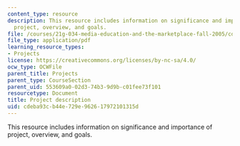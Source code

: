 ```yaml
---
content_type: resource
description: This resource includes information on significance and importance of
  project, overview, and goals.
file: /courses/21g-034-media-education-and-the-marketplace-fall-2005/cdeba93cb44e729e962617972101315d_MIT21G_034F05_openkenya.pdf
file_type: application/pdf
learning_resource_types:
- Projects
license: https://creativecommons.org/licenses/by-nc-sa/4.0/
ocw_type: OCWFile
parent_title: Projects
parent_type: CourseSection
parent_uid: 553609a0-02d3-74b3-9d9b-c01fee73f101
resourcetype: Document
title: Project description
uid: cdeba93c-b44e-729e-9626-17972101315d
---
```

This resource includes information on significance and importance of project, overview, and goals.